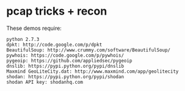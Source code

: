 # pcap tricks + recon


These demos require:

    python 2.7.3
    dpkt: http://code.google.com/p/dpkt
    BeautifulSoup: http://www.crummy.com/software/BeautifulSoup/
    pywhois: https://code.google.com/p/pywhois/
    pygeoip: https://github.com/appliedsec/pygeoip
    dnslib: https://pypi.python.org/pypi/dnslib
    Maxmind GeoLiteCity.dat: http://www.maxmind.com/app/geolitecity
    shodan: https://pypi.python.org/pypi/shodan
    shodan API key: shodanhq.com
